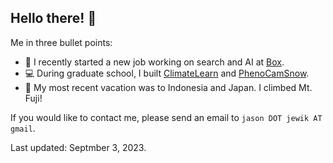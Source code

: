 ## Hello there! 👋
Me in three bullet points:
- 💼 I recently started a new job working on search and AI at [Box](https://box.com).
- 💻 During graduate school, I built [ClimateLearn](https://github.com/aditya-grover/climate-learn) and [PhenoCamSnow](https://pypi.org/project/phenocam-snow/).
- 🗻 My most recent vacation was to Indonesia and Japan. I climbed Mt. Fuji!

If you would like to contact me, please send an email to `jason DOT jewik AT gmail`.

Last updated: Septmber 3, 2023.
